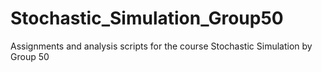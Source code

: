 # Stochastic_Simulation_Group50
Assignments and analysis scripts for the course Stochastic Simulation by Group 50

